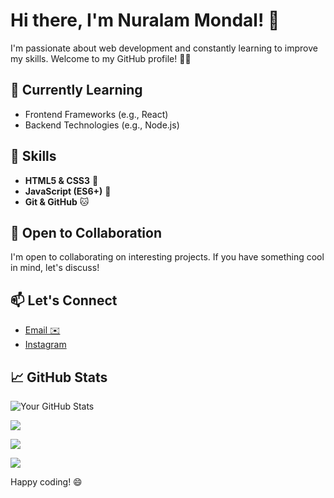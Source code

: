 # Hi there, I'm Nuralam Mondal! 👋

I'm passionate about web development and constantly learning to improve my skills. Welcome to my GitHub profile! 👨‍💻
## 🌱 Currently Learning

- Frontend Frameworks (e.g., React)
- Backend Technologies (e.g., Node.js)

## 🔧 Skills

- **HTML5 & CSS3** 🚀
- **JavaScript (ES6+)** 🥷
- **Git & GitHub** 🐱

## 🤝 Open to Collaboration

I'm open to collaborating on interesting projects. If you have something cool in mind, let's discuss!


## 📫 Let's Connect
- [Email ✉️](mailto:mail.nur.9922@gmail.com)
- [Instagram ](https://www.instagram.com/nuralam_9922/)


## 📈 GitHub Stats

![Your GitHub Stats](https://github-readme-stats.vercel.app/api?username=nuralam9922&show_icons=true&theme=radical)  &nbsp; 

![](https://github-readme-streak-stats.herokuapp.com/?user=nuralam9922&theme=dark&hide_border=false)

![](https://github-readme-stats.vercel.app/api/top-langs/?username=nuralam9922&theme=dark&hide_border=false&include_all_commits=true&count_private=true&layout=compact)

![](https://visitcount.itsvg.in/api?id=nuralam9922&icon=0&color=0)


Happy coding! 😄
